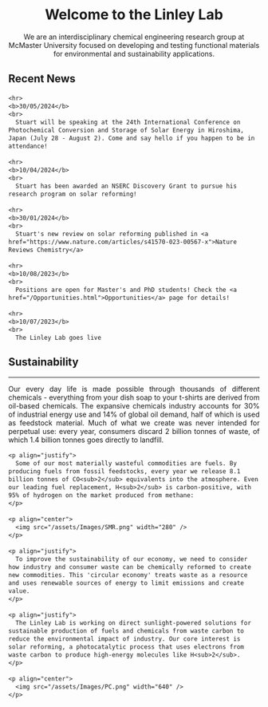 <div><h1 align="center">Welcome to the Linley Lab</h1></div>

<p align="center">
  We are an interdisciplinary chemical engineering research group at McMaster University focused on developing and testing functional materials for environmental and sustainability applications.
</p>

<div class="flex-container">

  <div class="flex-child magenta">
    <h2>Recent News</h2>

    <hr>
    <b>30/05/2024</b>
    <br>
      Stuart will be speaking at the 24th International Conference on Photochemical Conversion and Storage of Solar Energy in Hiroshima, Japan (July 28 - August 2). Come and say hello if you happen to be in attendance!

    <hr>
    <b>10/04/2024</b>
    <br>
      Stuart has been awarded an NSERC Discovery Grant to pursue his research program on solar reforming!
      
    <hr>
    <b>30/01/2024</b>
    <br>
      Stuart's new review on solar reforming published in <a href="https://www.nature.com/articles/s41570-023-00567-x">Nature Reviews Chemistry</a>
    
    <hr>
    <b>10/08/2023</b>
    <br>
      Positions are open for Master's and PhD students! Check the <a href="/Opportunities.html">Opportunities</a> page for details!

    <hr>
    <b>10/07/2023</b>
    <br>
      The Linley Lab goes live
    
  </div>

  <div class="flex-child blue">
  </div>
  
  <div class="flex-child green">
    <h2>Sustainability</h2>
    <hr>
    <p align="justify">
      Our every day life is made possible through thousands of different chemicals - everything from your dish soap to your t-shirts are derived from oil-based chemicals. The expansive chemicals industry accounts for 30% of industrial energy use and 14% of global oil demand, half of which is used as feedstock material. Much of what we create was never intended for perpetual use: every year, consumers discard 2 billion tonnes of waste, of which 1.4 billion tonnes goes directly to landfill.
    </p>
    
    <p align="justify">
      Some of our most materially wasteful commodities are fuels. By producing fuels from fossil feedstocks, every year we release 8.1 billion tonnes of CO<sub>2</sub> equivalents into the atmosphere. Even our leading fuel replacement, H<sub>2</sub> is carbon-positive, with 95% of hydrogen on the market produced from methane:
    </p>
    
    <p align="center">
      <img src="/assets/Images/SMR.png" width="280" />
    </p>

    <p align="justify">
      To improve the sustainability of our economy, we need to consider how industry and consumer waste can be chemically reformed to create new commodities. This 'circular economy' treats waste as a resource and uses renewable sources of energy to limit emissions and create value.
    </p>

    <p align="justify">
      The Linley Lab is working on direct sunlight-powered solutions for sustainable production of fuels and chemicals from waste carbon to reduce the environmental impact of industry. Our core interest is solar reforming, a photocatalytic process that uses electrons from waste carbon to produce high-energy molecules like H<sub>2</sub>.
    </p>
    
    <p align="center">
      <img src="/assets/Images/PC.png" width="640" />
    </p>

  </div>
  
</div>
